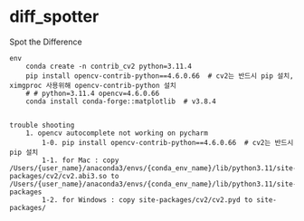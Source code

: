 # diff_spotter
Spot the Difference

    env
        conda create -n contrib_cv2 python=3.11.4
        pip install opencv-contrib-python==4.6.0.66  # cv2는 반드시 pip 설치, ximgproc 사용위해 opencv-contrib-python 설치
        # # python=3.11.4 opencv=4.6.0.66 
        conda install conda-forge::matplotlib  # v3.8.4


    trouble shooting
        1. opencv autocomplete not working on pycharm
            1-0. pip install opencv-contrib-python==4.6.0.66  # cv2는 반드시 pip 설치
            1-1. for Mac : copy /Users/{user_name}/anaconda3/envs/{conda_env_name}/lib/python3.11/site-packages/cv2/cv2.abi3.so to /Users/{user_name}/anaconda3/envs/{conda_env_name}/lib/python3.11/site-packages
            1-2. for Windows : copy site-packages/cv2/cv2.pyd to site-packages/

